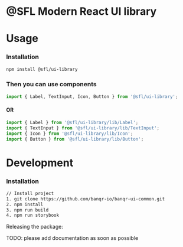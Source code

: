 # @SFL Modern React UI library

# Usage

### Installation

```sh
npm install @sfl/ui-library
```

### Then you can use components

```javascript
import { Label, TextInput, Icon, Button } from '@sfl/ui-library';
```
#### OR
```javascript
import { Label } from '@sfl/ui-library/lib/Label';
import { TextInput } from '@sfl/ui-library/lib/TextInput';
import { Icon } from '@sfl/ui-library/lib/Icon';
import { Button } from '@sfl/ui-library/lib/Button';
```

# Development

### Installation
```sh
// Install project
1. git clone https://github.com/banqr-io/banqr-ui-common.git
2. npm install
3. npm run build
4. npm run storybook
```

Releasing the package:

TODO: please add documentation as soon as possible

